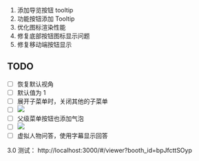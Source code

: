 1. 添加导览按钮 tooltip
2. 功能按钮添加 Tooltip
3. 优化图标渲染性能
4. 修复底部按钮图标显示问题
5. 修复移动端按钮显示

## TODO

- [ ] 恢复默认视角
- [ ] 默认值为 1
- [ ] 展开子菜单时，关闭其他的子菜单
- [ ] ![](Pasted%20image%2020240415162013.png)
- [ ] 父级菜单按钮也添加气泡
- [ ] ![](Pasted%20image%2020240415162043.png)
- [ ] 虚拟人物问答，使用字幕显示回答

3.0 测试： http://localhost:3000/#/viewer?booth_id=bpJfcttSOyp